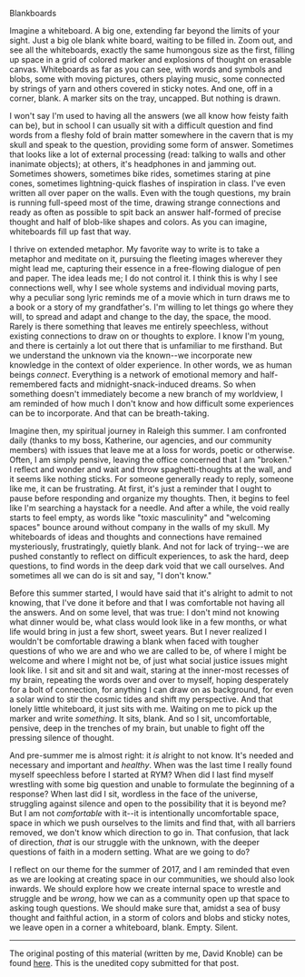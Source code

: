 Blankboards

Imagine a whiteboard. A big one, extending far beyond the limits of your
sight. Just a big ole blank white board, waiting to be filled in. Zoom out,
and see all the whiteboards, exactly the same humongous size as the first,
filling up space in a grid of colored marker and explosions of thought on
erasable canvas. Whiteboards as far as you can see, with words and symbols and
blobs, some with moving pictures, others playing music, some connected by
strings of yarn and others covered in sticky notes. And one, off in a corner,
blank. A marker sits on the tray, uncapped. But nothing is drawn.

I won't say I'm used to having all the answers (we all know how feisty faith
can be), but in school I can usually sit with a difficult question and find
words from a fleshy fold of brain matter somewhere in the cavern that is my
skull and speak to the question, providing some form of answer. Sometimes that
looks like a lot of external processing (read: talking to walls and other
inanimate objects); at others, it's headphones in and jamming out. Sometimes
showers, sometimes bike rides, sometimes staring at pine cones, sometimes
lightning-quick flashes of inspiration in class. I've even written all over
paper on the walls. Even with the tough questions, my brain is running
full-speed most of the time, drawing strange connections and ready as often as
possible to spit back an answer half-formed of precise thought and half of
blob-like shapes and colors. As you can imagine, whiteboards fill up fast that
way.

I thrive on extended metaphor. My favorite way to write is to take a metaphor
and meditate on it, pursuing the fleeting images wherever they might lead me,
capturing their essence in a free-flowing dialogue of pen and paper. The idea
leads me; I do not control it. I think this is why I see connections well, why
I see whole systems and individual moving parts, why a peculiar song lyric
reminds me of a movie which in turn draws me to a book or a story of my
grandfather's. I'm willing to let things go where they will, to spread and
adapt and change to the day, the space, the mood. Rarely is there something
that leaves me entirely speechless, without existing connections to draw on or
thoughts to explore. I know I'm young, and there is certainly a lot out there
that is unfamiliar to me firsthand. But we understand the unknown via the
known--we incorporate new knowledge in the context of older experience. In
other words, we as human beings *connect*. Everything is a network of
emotional memory and half-remembered facts and midnight-snack-induced dreams.
So when something doesn't immediately become a new branch of my worldview, I
am reminded of how much I don't know and how difficult some experiences can be
to incorporate. And that can be breath-taking.

Imagine then, my spiritual journey in Raleigh this summer. I am confronted
daily (thanks to my boss, Katherine, our agencies, and our community members)
with issues that leave me at a loss for words, poetic or otherwise. Often, I
am simply pensive, leaving the office concerned that I am "broken." I reflect
and wonder and wait and throw spaghetti-thoughts at the wall, and it seems
like nothing sticks. For someone generally ready to reply, someone like me, it
can be frustrating. At first, it's just a reminder that I ought to pause
before responding and organize my thoughts. Then, it begins to feel like I'm
searching a haystack for a needle. And after a while, the void really starts
to feel empty, as words like "toxic masculinity" and "welcoming spaces"
bounce around without company in the walls of my skull. My whiteboards of
ideas and thoughts and connections have remained mysteriously, frustratingly,
quietly blank. And not for lack of trying--we are pushed constantly to reflect
on difficult experiences, to ask the hard, deep questions, to find words in
the deep dark void that we call ourselves. And sometimes all we can do is sit
and say, "I don't know."

Before this summer started, I would have said that it's alright to admit to
not knowing, that I've done it before and that I was comfortable not having
all the answers. And on some level, that was true: I don't mind not knowing
what dinner would be, what class would look like in a few months, or what life
would bring in just a few short, sweet years. But I never realized I wouldn't
be comfortable drawing a blank when faced with tougher questions of who we are
and who we are called to be, of where I might be welcome and where I might not
be, of just what social justice issues might look like. I sit and sit and sit
and wait, staring at the inner-most recesses of my brain, repeating the words
over and over to myself, hoping desperately for a bolt of connection, for
anything I can draw on as background, for even a solar wind to stir the cosmic
tides and shift my perspective. And that lonely little whiteboard, it just
sits with me. Waiting on me to pick up the marker and write *something*. It
sits, blank. And so I sit, uncomfortable, pensive, deep in the trenches of my
brain, but unable to fight off the pressing silence of thought.

And pre-summer me is almost right: it *is* alright to not know. It's needed
and necessary and important and *healthy*. When was the last time I really
found myself speechless before I started at RYM? When did I last find myself
wrestling with some big question and unable to formulate the beginning of a
response? When last did I sit, wordless in the face of the universe,
struggling against silence and open to the possibility that it is beyond me?
But I am not *comfortable* with it--it is intentionally uncomfortable space,
space in which we push ourselves to the limits and find that, with all
barriers removed, we don't know which direction to go in. That confusion, that
lack of direction, *that* is our struggle with the unknown, with the deeper
questions of faith in a modern setting. What are we going to do?

I reflect on our theme for the summer of 2017, and I am reminded that even as
we are looking at creating space in our communities, we should also look
inwards. We should explore how we create internal space to wrestle and
struggle and be *wrong*, how we can as a community open up that space to
asking tough questions. We should make sure that, amidst a sea of busy thought
and faithful action, in a storm of colors and blobs and sticky notes, we leave
open in a corner a whiteboard, blank. Empty. Silent.

---

The original posting of this material (written by me, David Knoble) can be found
[here](https://youthmissionco.org/blankboards/). This is the unedited copy
submitted for that post.
